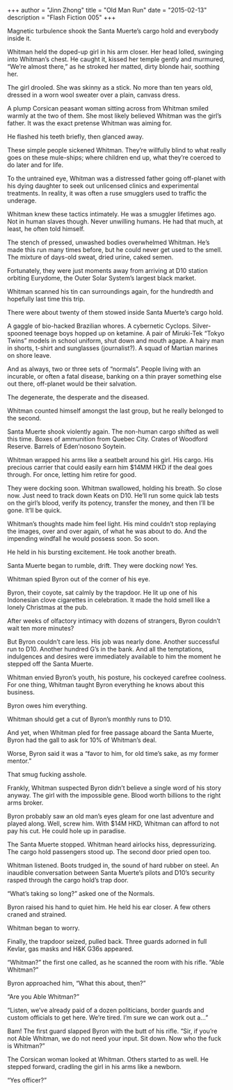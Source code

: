 +++
author = "Jinn Zhong"
title = "Old Man Run"
date = "2015-02-13"
description = "Flash Fiction 005"
+++

Magnetic turbulence shook the Santa Muerte’s cargo hold and everybody inside it.

Whitman held the doped-up girl in his arm closer. Her head lolled, swinging into Whitman’s chest. He caught it, kissed her temple gently and murmured, “We’re almost there,” as he stroked her matted, dirty blonde hair, soothing her.

The girl drooled. She was skinny as a stick. No more than ten years old, dressed in a worn wool sweater over a plain, canvass dress.

A plump Corsican peasant woman sitting across from Whitman smiled warmly at the two of them. She most likely believed Whitman was the girl’s father. It was the exact pretense Whitman was aiming for.

He flashed his teeth briefly, then glanced away.

These simple people sickened Whitman. They’re willfully blind to what really goes on these mule-ships; where children end up, what they’re coerced to do later and for life.

To the untrained eye, Whitman was a distressed father going off-planet with his dying daughter to seek out unlicensed clinics and experimental treatments. In reality, it was often a ruse smugglers used to traffic the underage.

Whitman knew these tactics intimately. He was a smuggler lifetimes ago. Not in human slaves though. Never unwilling humans. He had that much, at least, he often told himself.

The stench of pressed, unwashed bodies overwhelmed Whitman. He’s made this run many times before, but he could never get used to the smell. The mixture of days-old sweat, dried urine, caked semen.

Fortunately, they were just moments away from arriving at D10 station orbiting Eurydome, the Outer Solar System’s largest black market.

Whitman scanned his tin can surroundings again, for the hundredth and hopefully last time this trip. 

There were about twenty of them stowed inside Santa Muerte’s cargo hold.

A gaggle of bio-hacked Brazilian whores. A cybernetic Cyclops. Silver-spooned teenage boys hopped up on ketamine. A pair of Miruki-Tek “Tokyo Twins” models in school uniform, shut down and mouth agape. A hairy man in shorts, t-shirt and sunglasses (journalist?). A squad of Martian marines on shore leave.

And as always, two or three sets of “normals”. People living with an incurable, or often a fatal disease, banking on a thin prayer something else out there, off-planet would be their salvation.

The degenerate, the desperate and the diseased.

Whitman counted himself amongst the last group, but he really belonged to the second.

Santa Muerte shook violently again. The non-human cargo shifted as well this time. Boxes of ammunition from Quebec City. Crates of Woodford Reserve. Barrels of Eden’nosono Soytein.

Whitman wrapped his arms like a seatbelt around his girl. His cargo. His precious carrier that could easily earn him $14MM HKD if the deal goes through. For once, letting him retire for good.

They were docking soon. Whitman swallowed, holding his breath. So close now. Just need to track down Keats on D10. He’ll run some quick lab tests on the girl’s blood, verify its potency, transfer the money, and then I’ll be gone. It’ll be quick. 

Whitman’s thoughts made him feel light. His mind couldn’t stop replaying the images, over and over again, of what he was about to do. And the impending windfall he would possess soon. So soon.

He held in his bursting excitement. He took another breath.

Santa Muerte began to rumble, drift. They were docking now! Yes. 

Whitman spied Byron out of the corner of his eye.

Byron, their coyote, sat calmly by the trapdoor. He lit up one of his Indonesian clove cigarettes in celebration. It made the hold smell like a lonely Christmas at the pub.

After weeks of olfactory intimacy with dozens of strangers, Byron couldn’t wait ten more minutes?

But Byron couldn’t care less. His job was nearly done. Another successful run to D10. Another hundred G’s in the bank. And all the temptations, indulgences and desires were immediately available to him the moment he stepped off the Santa Muerte.

Whitman envied Byron’s youth, his posture, his cockeyed carefree coolness. For one thing, Whitman taught Byron everything he knows about this business.

Byron owes him everything.

Whitman should get a cut of Byron’s monthly runs to D10.

And yet, when Whitman pled for free passage aboard the Santa Muerte, Byron had the gall to ask for 10% of Whitman’s deal.

Worse, Byron said it was a “favor to him, for old time’s sake, as my former mentor.” 

That smug fucking asshole.

Frankly, Whitman suspected Byron didn’t believe a single word of his story anyway. The girl with the impossible gene. Blood worth billions to the right arms broker.

Byron probably saw an old man’s eyes gleam for one last adventure and played along. Well, screw him. With $14M HKD, Whitman can afford to not pay his cut. He could hole up in paradise.

The Santa Muerte stopped. Whitman heard airlocks hiss, depressurizing. The cargo hold passengers stood up. The second door pried open too.

Whitman listened. Boots trudged in, the sound of hard rubber on steel. An inaudible conversation between Santa Muerte’s pilots and D10’s security rasped through the cargo hold’s trap door.

“What’s taking so long?” asked one of the Normals.

Byron raised his hand to quiet him. He held his ear closer. A few others craned and strained.

Whitman began to worry.

Finally, the trapdoor seized, pulled back. Three guards adorned in full Kevlar, gas masks and H&K G36s appeared.

“Whitman?” the first one called, as he scanned the room with his rifle. “Able Whitman?”

Byron approached him, “What this about, then?”

“Are you Able Whitman?”

“Listen, we’ve already paid of a dozen politicians, border guards and custom officials to get here. We’re tired. I’m sure we can work out a...”

Bam! The first guard slapped Byron with the butt of his rifle. “Sir, if you’re not Able Whitman, we do not need your input. Sit down. Now who the fuck is Whitman?”

The Corsican woman looked at Whitman. Others started to as well. He stepped forward, cradling the girl in his arms like a newborn.

“Yes officer?”

